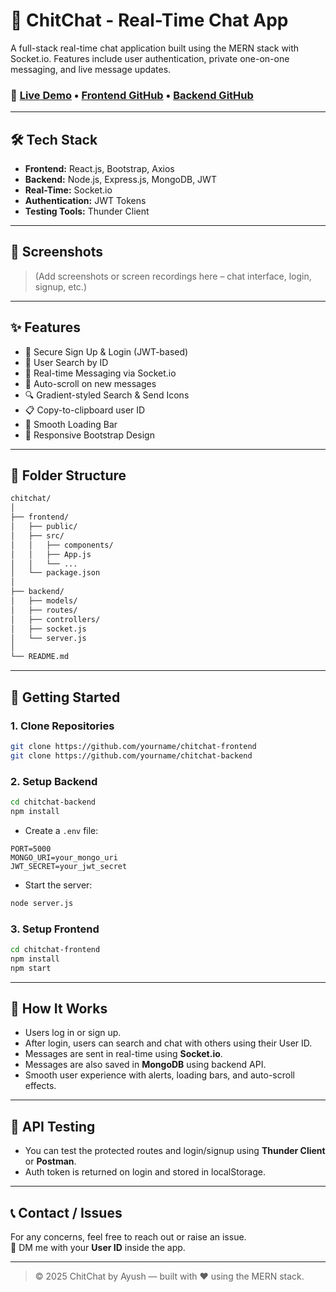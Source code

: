 
# 💬 ChitChat - Real-Time Chat App

A full-stack real-time chat application built using the MERN stack with Socket.io. Features include user authentication, private one-on-one messaging, and live message updates.

### 🔗 [Live Demo](#) • [Frontend GitHub](#) • [Backend GitHub](#)

---

## 🛠️ Tech Stack

- **Frontend:** React.js, Bootstrap, Axios
- **Backend:** Node.js, Express.js, MongoDB, JWT
- **Real-Time:** Socket.io
- **Authentication:** JWT Tokens
- **Testing Tools:** Thunder Client

---

## 📸 Screenshots

> (Add screenshots or screen recordings here – chat interface, login, signup, etc.)

---

## ✨ Features

- 🔐 Secure Sign Up & Login (JWT-based)
- 👥 User Search by ID
- 💬 Real-time Messaging via Socket.io
- 🧠 Auto-scroll on new messages
- 🔍 Gradient-styled Search & Send Icons
- 📋 Copy-to-clipboard user ID
- 🚀 Smooth Loading Bar
- 📱 Responsive Bootstrap Design

---

## 📁 Folder Structure

```bash
chitchat/
│
├── frontend/
│   ├── public/
│   ├── src/
│   │   ├── components/
│   │   ├── App.js
│   │   └── ...
│   └── package.json
│
├── backend/
│   ├── models/
│   ├── routes/
│   ├── controllers/
│   ├── socket.js
│   └── server.js
│
└── README.md
```

---

## 🚀 Getting Started

### 1. Clone Repositories

```bash
git clone https://github.com/yourname/chitchat-frontend
git clone https://github.com/yourname/chitchat-backend
```

### 2. Setup Backend

```bash
cd chitchat-backend
npm install
```

- Create a `.env` file:

```env
PORT=5000
MONGO_URI=your_mongo_uri
JWT_SECRET=your_jwt_secret
```

- Start the server:

```bash
node server.js
```

### 3. Setup Frontend

```bash
cd chitchat-frontend
npm install
npm start
```

---

## 📌 How It Works

- Users log in or sign up.
- After login, users can search and chat with others using their User ID.
- Messages are sent in real-time using **Socket.io**.
- Messages are also saved in **MongoDB** using backend API.
- Smooth user experience with alerts, loading bars, and auto-scroll effects.

---

## 🧪 API Testing

- You can test the protected routes and login/signup using **Thunder Client** or **Postman**.
- Auth token is returned on login and stored in localStorage.

---

## 📞 Contact / Issues

For any concerns, feel free to reach out or raise an issue.  
💬 DM me with your **User ID** inside the app.

---



> © 2025 ChitChat by Ayush — built with ❤️ using the MERN stack.
